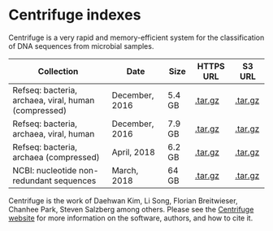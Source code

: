 # Centrifuge indexes

Centrifuge is a very rapid and memory-efficient system for the classification of DNA sequences from microbial samples.

<div class="datatable-begin"></div>

Collection                                           | Date            | Size    | HTTPS URL                        | S3 URL
---------------------------------------------------- | --------------- | ------- | -------------------------------- | -------
Refseq: bacteria, archaea, viral, human (compressed) |  December, 2016 | 5.4 GB  | [.tar.gz][cent_bavm_comp]        | [.tar.gz][cent_bavm_comp_s3]
Refseq: bacteria, archaea, viral, human              |  December, 2016 | 7.9 GB  | [.tar.gz][cent_bavm]             | [.tar.gz][cent_bavm_s3]
Refseq: bacteria, archaea (compressed)               |  April, 2018    | 6.2 GB  | [.tar.gz][cent_ba_comp]          | [.tar.gz][cent_ba_comp_s3]
NCBI: nucleotide non-redundant sequences             |  March, 2018    | 64 GB   | [.tar.gz][cent_nt]               | [.tar.gz][cent_nt_s3]

<div class="datatable-end"></div>

Centrifuge is the work of Daehwan Kim, Li Song, Florian Breitwieser, Chanhee Park, Steven Salzberg among others.
Please see the [Centrifuge website](https://ccb.jhu.edu/software/centrifuge/) for more information on the software, authors, and how to cite it.

[cent_bavm_comp]: https://genome-idx.s3.amazonaws.com/centrifuge/p_compressed%2Bh%2Bv.tar.gz
[cent_bavm_comp_s3]: s3://genome-idx/centrifuge/p_compressed%2Bh%2Bv.tar.gz

[cent_bavm]: https://genome-idx.s3.amazonaws.com/centrifuge/p%2Bh%2Bv.tar.gz
[cent_bavm_s3]: s3://genome-idx/centrifuge/p%2Bh%2Bv.tar.gz

[cent_ba_comp]: https://genome-idx.s3.amazonaws.com/centrifuge/p_compressed_2018_4_15.tar.gz
[cent_ba_comp_s3]: s3://genome-idx/centrifuge/p_compressed_2018_4_15.tar.gz

[cent_nt]: https://genome-idx.s3.amazonaws.com/centrifuge/nt_2018_3_3.tar.gz
[cent_nt_s3]: s3://genome-idx/centrifuge/nt_2018_3_3.tar.gz
